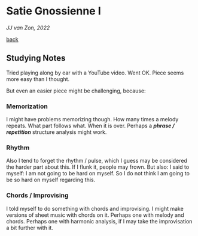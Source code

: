 Satie Gnossienne Ⅰ
==================

*JJ van Zon, 2022*

[back](./)

Studying Notes
--------------

Tried playing along by ear with a YouTube video. Went OK. Piece seems more easy than I thought.

But even an easier piece might be challenging, because:

### Memorization

I might have problems memorizing though. How many times a melody repeats. What part follows what. When it is over. Perhaps a ***phrase / repetition*** structure analysis might work.

### Rhythm

Also I tend to forget the rhythm / pulse, which I guess may be considered the harder part about this. If I flunk it, people may frown. But also: I said to myself: I am not going to be hard on myself. So I do not think I am going to be so hard on myself regarding this.

### Chords / Improvising

I told myself to do something with chords and improvising. I might make versions of sheet music with chords on it. Perhaps one with melody and chords. Perhaps one with harmonic analysis, if I may take the improvisation a bit further with it.